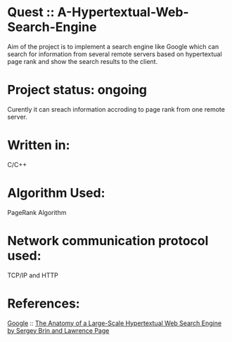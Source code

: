 # Quest :: A-Hypertextual-Web-Search-Engine 
   Aim of the project is to implement a search engine like Google which can search for information from several remote servers based on hypertextual page rank and show the search results to the client.
# Project status: ongoing
   Curently it can sreach information accroding to page rank from one remote server. 
# Written in:
   C/C++ 
# Algorithm Used:
   PageRank Algorithm
# Network communication protocol used:
   TCP/IP and HTTP  
# References:
   <a href="https://www.google.com">Google</a> :: <a href="http://infolab.stanford.edu/~backrub/google.html">The Anatomy of a Large-Scale Hypertextual Web Search Engine by Sergey Brin and Lawrence Page

   
